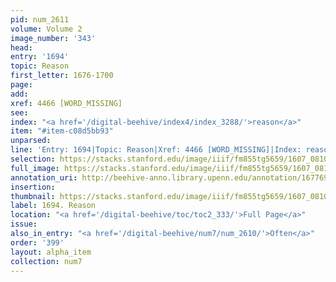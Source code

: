 ```yaml
---
pid: num_2611
volume: Volume 2
image_number: '343'
head:
entry: '1694'
topic: Reason
first_letter: 1676-1700
page:
add:
xref: 4466 [WORD_MISSING]
see:
index: "<a href='/digital-beehive/index4/index_3288/'>reason</a>"
item: "#item-c08d5bb93"
unparsed:
line: 'Entry: 1694|Topic: Reason|Xref: 4466 [WORD_MISSING]|Index: reason|#item-c08d5bb93'
selection: https://stacks.stanford.edu/image/iiif/fm855tg5659/1607_0810/394,3166,2825,745/full/0/default.jpg
full_image: https://stacks.stanford.edu/image/iiif/fm855tg5659/1607_0810/full/full/0/default.jpg
annotation_uri: http://beehive-anno.library.upenn.edu/annotation/1677694282764
insertion:
thumbnail: https://stacks.stanford.edu/image/iiif/fm855tg5659/1607_0810/394,3166,600,180/250,/0/default.jpg
label: 1694. Reason
location: "<a href='/digital-beehive/toc/toc2_333/'>Full Page</a>"
issue:
also_in_entry: "<a href='/digital-beehive/num7/num_2610/'>Often</a>"
order: '399'
layout: alpha_item
collection: num7
---
```

